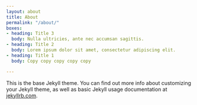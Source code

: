 ```yaml
---
layout: about
title: About
permalink: "/about/"
boxes:
- heading: Title 3
  body: Nulla ultricies, ante nec accumsan sagittis.
- heading: Title 2
  body: Lorem ipsum dolor sit amet, consectetur adipiscing elit.
- heading: Title 1
  body: Copy copy copy copy copy

---
```

This is the base Jekyll theme. You can find out more info about customizing your Jekyll theme, as well as basic Jekyll usage documentation at [jekyllrb.com](https://jekyllrb.com/).